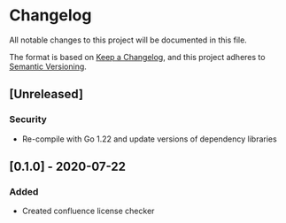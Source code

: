 # Changelog
All notable changes to this project will be documented in this file.

The format is based on [Keep a Changelog](https://keepachangelog.com/en/1.0.0/),
and this project adheres to [Semantic Versioning](https://semver.org/spec/v2.0.0.html).

## [Unreleased]
### Security
- Re-compile with Go 1.22 and update versions of dependency libraries 

## [0.1.0] - 2020-07-22
### Added
- Created confluence license checker

